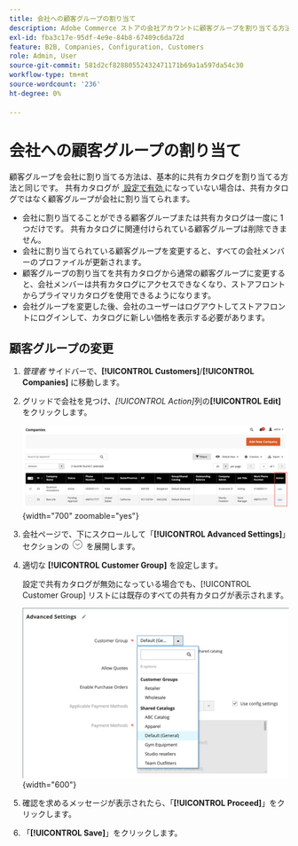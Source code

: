 ```yaml
---
title: 会社への顧客グループの割り当て
description: Adobe Commerce ストアの会社アカウントに顧客グループを割り当てる方法について説明します。
exl-id: fba3c17e-95df-4e9e-84b8-67409c6da72d
feature: B2B, Companies, Configuration, Customers
role: Admin, User
source-git-commit: 581d2cf82880552432471171b69a1a597da54c30
workflow-type: tm+mt
source-wordcount: '236'
ht-degree: 0%

---
```


# 会社への顧客グループの割り当て

顧客グループを会社に割り当てる方法は、基本的に共有カタログを割り当てる方法と同じです。 共有カタログが [&#x200B; 設定で有効 &#x200B;](enable-basic-features.md) になっていない場合は、共有カタログではなく顧客グループが会社に割り当てられます。

- 会社に割り当てることができる顧客グループまたは共有カタログは一度に 1 つだけです。 共有カタログに関連付けられている顧客グループは削除できません。
- 会社に割り当てられている顧客グループを変更すると、すべての会社メンバーのプロファイルが更新されます。
- 顧客グループの割り当てを共有カタログから通常の顧客グループに変更すると、会社メンバーは共有カタログにアクセスできなくなり、ストアフロントからプライマリカタログを使用できるようになります。
- 会社グループを変更した後、会社のユーザーはログアウトしてストアフロントにログインして、カタログに新しい価格を表示する必要があります。

## 顧客グループの変更

1. _管理者_ サイドバーで、**[!UICONTROL Customers]**/**[!UICONTROL Companies]** に移動します。

1. グリッドで会社を見つけ、_[!UICONTROL Action]_&#x200B;列の&#x200B;**[!UICONTROL Edit]**&#x200B;をクリックします。

   ![&#x200B; 会社の編集 &#x200B;](./assets/companies-grid-edit.png){width="700" zoomable="yes"}

1. 会社ページで、下にスクロールして「**[!UICONTROL Advanced Settings]**」セクションの ![&#x200B; 展開セレクター &#x200B;](../assets/icon-display-expand.png) を展開します。

1. 適切な **[!UICONTROL Customer Group]** を設定します。

   設定で共有カタログが無効になっている場合でも、[!UICONTROL Customer Group] リストには既存のすべての共有カタログが表示されます。

   ![&#x200B; 顧客グループまたは共有カタログの変更 &#x200B;](./assets/company-advanced-settings-customer-group-admin.png){width="600"}

1. 確認を求めるメッセージが表示されたら、「**[!UICONTROL Proceed]**」をクリックします。

1. 「**[!UICONTROL Save]**」をクリックします。
